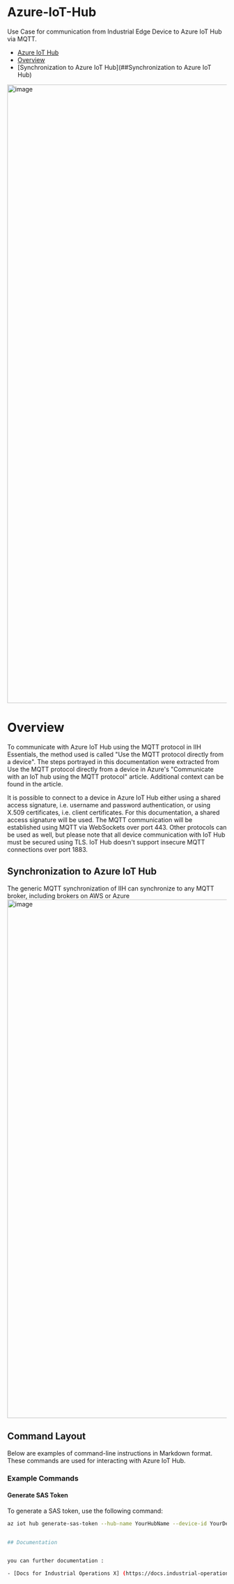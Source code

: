 # Azure-IoT-Hub
Use Case for communication from Industrial Edge Device to Azure IoT Hub via MQTT.
- [Azure IoT Hub](#azure-iot-hub)
- [Overview](#overview)
- [Synchronization to Azure IoT Hub](##Synchronization to Azure IoT Hub)
<img width="2805" height="1417" alt="image" src="https://github.com/user-attachments/assets/1157268b-dcd2-4f85-8032-b908eeabb21d" />

# Overview

To communicate with Azure IoT Hub using the MQTT protocol in IIH Essentials, the method used is called "Use the MQTT protocol directly from a device". The steps portrayed in this documentation were extracted from Use the MQTT protocol directly from a device in Azure's "Communicate with an IoT hub using the MQTT protocol" article. Additional context can be found in the article.

It is possible to connect to a device in Azure IoT Hub either using a shared access signature, i.e. username and password authentication, or using X.509 certificates, i.e. client certificates. For this documentation, a shared access signature will be used. The MQTT communication will be established using MQTT via WebSockets over port 443. Other protocols can be used as well, but please note that all device communication with IoT Hub must be secured using TLS. IoT Hub doesn't support insecure MQTT connections over port 1883.

## Synchronization to Azure IoT Hub

The generic MQTT synchronization of IIH can synchronize to any MQTT broker, including brokers on AWS or Azure
<img width="2278" height="1188" alt="image" src="https://github.com/user-attachments/assets/fd2facda-2491-4567-a1c1-bd6a5a9b43ee" />




## Command Layout

Below are examples of command-line instructions in Markdown format. These commands are used for interacting with Azure IoT Hub.

### Example Commands

#### Generate SAS Token

To generate a SAS token, use the following command:

```bash
az iot hub generate-sas-token --hub-name YourHubName --device-id YourDeviceId --duration 172000


## Documentation


you can further documentation :

- [Docs for Industrial Operations X] (https://docs.industrial-operations-x.siemens.cloud/r/en-us/v2.2.0/industrial-information-hub-essentials/working-with-data/synchronizing-data/setting-up-data-destinations/synchronizing-data-to-a-generic-mqtt-broker/connecting-to-popular-mqtt-brokers/connecting-to-azure-iot-hub)
